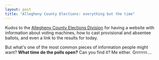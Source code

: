 ```yaml
---
layout: post
title: "Allegheny County Elections: everything but the time"
---
```




<p>Kudos to the <a href="http://www.county.allegheny.pa.us/elect/">Allegheny County Elections Division</a> for having a website with information about voting machines, how to cast provisional and absentee ballots, and even a link to the results for today.</p>

<p>But what's one of the most common pieces of information people might want? <b>What time do the polls open?</b> Can you find it? Me either. Grrrrrrr....</p>


